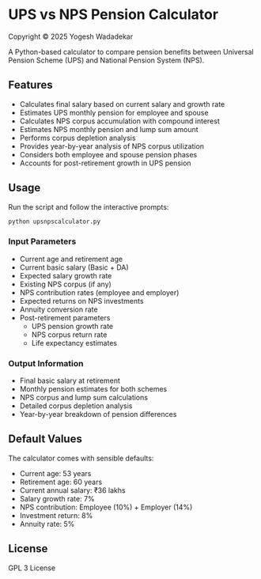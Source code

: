 # UPS vs NPS Pension Calculator

Copyright © 2025 Yogesh Wadadekar

A Python-based calculator to compare pension benefits between Universal Pension Scheme (UPS) and National Pension System (NPS).

## Features

- Calculates final salary based on current salary and growth rate
- Estimates UPS monthly pension for employee and spouse
- Calculates NPS corpus accumulation with compound interest
- Estimates NPS monthly pension and lump sum amount
- Performs corpus depletion analysis
- Provides year-by-year analysis of NPS corpus utilization
- Considers both employee and spouse pension phases
- Accounts for post-retirement growth in UPS pension

## Usage

Run the script and follow the interactive prompts:

```bash
python upsnpscalculator.py
```

### Input Parameters

- Current age and retirement age
- Current basic salary (Basic + DA)
- Expected salary growth rate
- Existing NPS corpus (if any)
- NPS contribution rates (employee and employer)
- Expected returns on NPS investments
- Annuity conversion rate
- Post-retirement parameters
  - UPS pension growth rate
  - NPS corpus return rate
  - Life expectancy estimates

### Output Information

- Final basic salary at retirement
- Monthly pension estimates for both schemes
- NPS corpus and lump sum calculations
- Detailed corpus depletion analysis
- Year-by-year breakdown of pension differences

## Default Values

The calculator comes with sensible defaults:
- Current age: 53 years
- Retirement age: 60 years
- Current annual salary: ₹36 lakhs
- Salary growth rate: 7%
- NPS contribution: Employee (10%) + Employer (14%)
- Investment return: 8%
- Annuity rate: 5%

## License

GPL 3 License

